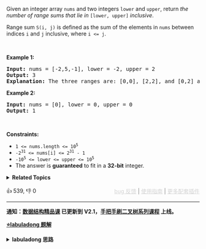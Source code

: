 <p>Given an integer array <code>nums</code> and two integers <code>lower</code> and <code>upper</code>, return <em>the number of range sums that lie in</em> <code>[lower, upper]</code> <em>inclusive</em>.</p>

<p>Range sum <code>S(i, j)</code> is defined as the sum of the elements in <code>nums</code> between indices <code>i</code> and <code>j</code> inclusive, where <code>i &lt;= j</code>.</p>

<p>&nbsp;</p> 
<p><strong class="example">Example 1:</strong></p>

<pre>
<strong>Input:</strong> nums = [-2,5,-1], lower = -2, upper = 2
<strong>Output:</strong> 3
<strong>Explanation:</strong> The three ranges are: [0,0], [2,2], and [0,2] and their respective sums are: -2, -1, 2.
</pre>

<p><strong class="example">Example 2:</strong></p>

<pre>
<strong>Input:</strong> nums = [0], lower = 0, upper = 0
<strong>Output:</strong> 1
</pre>

<p>&nbsp;</p> 
<p><strong>Constraints:</strong></p>

<ul> 
 <li><code>1 &lt;= nums.length &lt;= 10<sup>5</sup></code></li> 
 <li><code>-2<sup>31</sup> &lt;= nums[i] &lt;= 2<sup>31</sup> - 1</code></li> 
 <li><code>-10<sup>5</sup> &lt;= lower &lt;= upper &lt;= 10<sup>5</sup></code></li> 
 <li>The answer is <strong>guaranteed</strong> to fit in a <strong>32-bit</strong> integer.</li> 
</ul>

<details><summary><strong>Related Topics</strong></summary>树状数组 | 线段树 | 数组 | 二分查找 | 分治 | 有序集合 | 归并排序</details><br>

<div>👍 539, 👎 0<span style='float: right;'><span style='color: gray;'><a href='https://github.com/labuladong/fucking-algorithm/discussions/939' target='_blank' style='color: lightgray;text-decoration: underline;'>bug 反馈</a> | <a href='https://labuladong.gitee.io/article/fname.html?fname=jb插件简介' target='_blank' style='color: lightgray;text-decoration: underline;'>使用指南</a> | <a href='https://labuladong.github.io/algo/images/others/%E5%85%A8%E5%AE%B6%E6%A1%B6.jpg' target='_blank' style='color: lightgray;text-decoration: underline;'>更多配套插件</a></span></span></div>

<div id="labuladong"><hr>

**通知：[数据结构精品课](https://aep.h5.xeknow.com/s/1XJHEO) 已更新到 V2.1，[手把手刷二叉树系列课程](https://aep.xet.tech/s/3YGcq3) 上线。**



<p><strong><a href="https://labuladong.gitee.io/article/slug.html?slug=count-of-range-sum" target="_blank">⭐️labuladong 题解</a></strong></p>
<details><summary><strong>labuladong 思路</strong></summary>

## 基本思路

这道题难度非常大，建议你先阅读前文 [小而美的算法技巧：前缀和数组](https://labuladong.github.io/article/fname.html?fname=前缀和技巧) 以及 [归并排序详解及应用](https://labuladong.github.io/article/fname.html?fname=归并排序)，并完成 [315. 计算右侧小于当前元素的个数（困难）](/problems/count-of-smaller-numbers-after-self/)。

然后，你就会发现，这道题和 [315. 计算右侧小于当前元素的个数（困难）](/problems/count-of-smaller-numbers-after-self/) 非常类似：

315 题让你计算每个元素之后比它小的元素个数，即求出一个 `count` 数组，使得 `count[i] = COUNT(nums[j], j > i and nums[j] < nums[i])`。

这道题，你可以先对原数组求一下前缀和数组 `preSum`，然后去 `preSum` 中求一个 `count` 数组，使得 `count[i] = COUNT(nums[j], j > i and lower <= preSum[j] - nums[i] <= upper)`，然后 `SUM(count)` 就是题目想要的结果。

那么思路也是在归并排序的过程中夹带点私货，可以对比第 315 题直接看解法代码。

**详细题解：[归并排序详解及应用](https://labuladong.github.io/article/fname.html?fname=归并排序)**

**标签：前缀和，[双指针](https://mp.weixin.qq.com/mp/appmsgalbum?__biz=MzAxODQxMDM0Mw==&action=getalbum&album_id=2120596033251475465)，归并排序**

## 解法代码

提示：🟢 标记的是我写的解法代码，🤖 标记的是 chatGPT 翻译的多语言解法代码。如有错误，可以 [点这里](https://github.com/labuladong/fucking-algorithm/issues/1113) 反馈和修正。

<div class="tab-panel"><div class="tab-nav">
<button data-tab-item="cpp" class="tab-nav-button btn " data-tab-group="default" onclick="switchTab(this)">cpp🤖</button>

<button data-tab-item="python" class="tab-nav-button btn " data-tab-group="default" onclick="switchTab(this)">python🤖</button>

<button data-tab-item="java" class="tab-nav-button btn active" data-tab-group="default" onclick="switchTab(this)">java🟢</button>

<button data-tab-item="go" class="tab-nav-button btn " data-tab-group="default" onclick="switchTab(this)">go🤖</button>

<button data-tab-item="javascript" class="tab-nav-button btn " data-tab-group="default" onclick="switchTab(this)">javascript🤖</button>
</div><div class="tab-content">
<div data-tab-item="cpp" class="tab-item " data-tab-group="default"><div class="highlight">

```cpp
// 注意：cpp 代码由 chatGPT🤖 根据我的 java 代码翻译，旨在帮助不同背景的读者理解算法逻辑。
// 本代码已经通过力扣的测试用例，应该可直接成功提交。

class Solution {
private:
    int lower, upper;
    int count = 0;
    vector<long long> temp;
public:
    int countRangeSum(vector<int>& nums, int lower, int upper) {
        this->lower = lower;
        this->upper = upper;
        vector<long long> preSum(nums.size() + 1);
        for (int i = 0; i < nums.size(); i++) {
            preSum[i + 1] = nums[i] + preSum[i];
        }
        sort(preSum, 0, preSum.size()- 1);
        return count;
    }

    // 归并排序
    void sort(vector<long long>& nums, int lo, int hi) {
        if (lo == hi) {
            // 单个元素不用排序
            return;
        }
        int mid = lo + (hi - lo) / 2;
        // 先对左半部分数组 nums[lo..mid] 排序
        sort(nums, lo, mid);
        // 再对右半部分数组 nums[mid+1..hi] 排序
        sort(nums, mid + 1, hi);
        // 将两部分有序数组合并成一个有序数组
        merge(nums, lo, mid, hi);
    }

    // 归并操作
    void merge(vector<long long>& nums, int lo, int mid, int hi) {
        temp.assign(mid - lo + 1 + hi - mid, 0);
        int i = lo, j = mid + 1, k = 0, start = mid + 1, end = mid + 1;
        while (i <= mid) {
            while (start <= hi && nums[start] - nums[i] < lower) {
                start++;
            }
            while (end <= hi && nums[end] - nums[i] <= upper) {
                end++;
            }
            count += end - start;
            while (j <= hi && nums[j] < nums[i]) {
                temp[k++] = nums[j++];
            }
            temp[k++] = nums[i++];
        }
        while (j <= hi) {
            temp[k++] = nums[j++];
        }
        for (int p = 0; p < k; p++) {
            nums[lo + p] = temp[p];
        }
    }
};
```

</div></div>

<div data-tab-item="python" class="tab-item " data-tab-group="default"><div class="highlight">

```python
# 注意：python 代码由 chatGPT🤖 根据我的 java 代码翻译，旨在帮助不同背景的读者理解算法逻辑。
# 本代码已经通过力扣的测试用例，应该可直接成功提交。

class Solution:
    def __init__(self):
        self.lower, self.upper = 0, 0

    def countRangeSum(self, nums: List[int], lower: int, upper: int) -> int:
        # 定义全局变量
        self.lower, self.upper = lower, upper
        # 前缀和数组
        preSum = [0] * (len(nums) + 1)
        for i in range(len(nums)):
            preSum[i + 1] = nums[i] + preSum[i]
        # 排序
        self.sort(preSum)
        return self.count

    def sort(self, nums):
        # 定义辅助合并数组
        self.temp = [0] * len(nums)
        # 定义计数器
        self.count = 0
        # 调用递归排序方法
        self._sort(nums, 0, len(nums) - 1)

    def _sort(self, nums, lo, hi):
        # 排序子数组nums[lo..hi]
        if lo == hi:
            return
        mid = lo + (hi - lo) // 2
        self._sort(nums, lo, mid)
        self._sort(nums, mid + 1, hi)
        self._merge(nums, lo, mid, hi)

    def _merge(self, nums, lo, mid, hi):
        # 合并两个有序子数组 nums[lo..mid] 和 nums[mid+1..hi]
        
        # 先将 nums[lo..hi] 复制到临时数组 temp 中
        for i in range(lo, hi + 1):
            self.temp[i] = nums[i]

        # 左右两部分计数器 start 和 end
        start, end = mid + 1, mid + 1
        for i in range(lo, mid + 1):
            while start <= hi and nums[start] - nums[i] < self.lower:
                start += 1
            while end <= hi and nums[end] - nums[i] <= self.upper:
                end += 1
            # 更新计数器
            self.count += end - start

        # 数组合并，双指针技巧
        i, j = lo, mid + 1
        for p in range(lo, hi + 1):
            if i > mid:
                nums[p] = self.temp[j]
                j += 1
            elif j > hi:
                nums[p] = self.temp[i]
                i += 1
            elif self.temp[i] < self.temp[j]:
                nums[p] = self.temp[i]
                i += 1
            else:
                nums[p] = self.temp[j]
                j += 1
```

</div></div>

<div data-tab-item="java" class="tab-item active" data-tab-group="default"><div class="highlight">

```java
class Solution {
    int lower, upper;

    public int countRangeSum(int[] nums, int lower, int upper) {
        this.lower = lower;
        this.upper = upper;
        long[] preSum = new long[nums.length + 1];
        for (int i = 0; i < nums.length; i++) {
            preSum[i + 1] = (long) nums[i] + preSum[i];
        }
        sort(preSum);
        return count;
    }

    // 用于辅助合并有序数组
    private long[] temp;
    private int count = 0;

    public void sort(long[] nums) {
        // 先给辅助数组开辟内存空间
        temp = new long[nums.length];
        // 排序整个数组（原地修改）
        sort(nums, 0, nums.length - 1);
    }

    // 定义：将子数组 nums[lo..hi] 进行排序
    private void sort(long[] nums, int lo, int hi) {
        if (lo == hi) {
            // 单个元素不用排序
            return;
        }
        // 这样写是为了防止溢出，效果等同于 (hi + lo) / 2
        int mid = lo + (hi - lo) / 2;
        // 先对左半部分数组 nums[lo..mid] 排序
        sort(nums, lo, mid);
        // 再对右半部分数组 nums[mid+1..hi] 排序
        sort(nums, mid + 1, hi);
        // 将两部分有序数组合并成一个有序数组
        merge(nums, lo, mid, hi);
    }

    // 将 nums[lo..mid] 和 nums[mid+1..hi] 这两个有序数组合并成一个有序数组
    private void merge(long[] nums, int lo, int mid, int hi) {
        // 先把 nums[lo..hi] 复制到辅助数组中
        // 以便合并后的结果能够直接存入 nums
        for (int i = lo; i <= hi; i++) {
            temp[i] = nums[i];
        }

        // 这段代码会超时
        // for (int i = lo; i <= mid; i++) {
        //     // 在区间 [mid + 1, hi] 中寻找 lower <= delta <= upper 的元素
        //     for (int k = mid + 1; k <= hi; k++) {
        //         long delta = nums[k] - nums[i];
        //         if (delta <= upper && delta >= lower) {
        //             count++;
        //         }
        //     }
        // }

        // 进行效率优化
        // 维护左闭右开区间 [start, end) 中的元素落在 [lower, upper] 中
        int start = mid + 1, end = mid + 1;
        for (int i = lo; i <= mid; i++) {
            while (start <= hi && nums[start] - nums[i] < lower) {
                start++;
            }
            while (end <= hi && nums[end] - nums[i] <= upper) {
                end++;
            }
            count += end - start;
        }

        // 数组双指针技巧，合并两个有序数组
        int i = lo, j = mid + 1;
        for (int p = lo; p <= hi; p++) {
            if (i == mid + 1) {
                // 左半边数组已全部被合并
                nums[p] = temp[j++];
            } else if (j == hi + 1) {
                // 右半边数组已全部被合并
                nums[p] = temp[i++];
            } else if (temp[i] > temp[j]) {
                nums[p] = temp[j++];
            } else {
                nums[p] = temp[i++];
            }
        }
    }
}
```

</div></div>

<div data-tab-item="go" class="tab-item " data-tab-group="default"><div class="highlight">

```go
// 注意：go 代码由 chatGPT🤖 根据我的 java 代码翻译，旨在帮助不同背景的读者理解算法逻辑。
// 本代码已经通过力扣的测试用例，应该可直接成功提交。

// 解法：归并排序
// 时间复杂度：O(nlogn)
// 空间复杂度：O(n)
func countRangeSum(nums []int, lower int, upper int) int {
    // 前缀和数组
    presum := make([]int64, len(nums)+1)
    for i := 0; i < len(nums); i++ {
        presum[i+1] = int64(nums[i]) + presum[i]
    }

    // 归并排序
    temp := make([]int64, len(nums)+1)
    return mergeSort(presum, temp, 0, len(presum)-1, lower, upper)
}

// 将 nums[lo..hi] 分别排序，然后合并成一个有序数组
func mergeSort(nums, temp []int64, lo, hi, lower, upper int) int {
    if lo == hi {
        return 0
    }
    mid := lo + (hi-lo)/2
    count := mergeSort(nums, temp, lo, mid, lower, upper) + mergeSort(nums, temp, mid+1, hi, lower, upper)

    // 统计左闭右开区间 [start, end) 中的元素落在 [lower, upper] 中
    start, end := mid+1, mid+1
    for i := lo; i <= mid; i++ {
        for start <= hi && nums[start]-nums[i] < int64(lower) {
            start++
        }
        for end <= hi && nums[end]-nums[i] <= int64(upper) {
            end++
        }
        count += end - start
    }

    // 合并有序数组
    copy(temp[lo:hi+1], nums[lo:hi+1])
    i, j := lo, mid+1
    for k := lo; k <= hi; k++ {
        if i == mid+1 {
            nums[k] = temp[j]
            j++
        } else if j == hi+1 || temp[i] <= temp[j] {
            nums[k] = temp[i]
            i++
        } else {
            nums[k] = temp[j]
            j++
        }
    }

    return count
}
```

</div></div>

<div data-tab-item="javascript" class="tab-item " data-tab-group="default"><div class="highlight">

```javascript
// 注意：javascript 代码由 chatGPT🤖 根据我的 java 代码翻译，旨在帮助不同背景的读者理解算法逻辑。
// 本代码已经通过力扣的测试用例，应该可直接成功提交。

var countRangeSum = function(nums, lower, upper) {
    let count = 0;
    const n = nums.length;
    const preSum = new Array(n + 1).fill(0);
    for (let i = 0; i < n; i++) {
        preSum[i + 1] = nums[i] + preSum[i];
    }

    mergeSort(preSum, 0, n);

    return count;

    function mergeSort(nums, left, right) {
        if (left >= right) {
            return;
        }
        const mid = left + Math.floor((right - left) / 2);
        mergeSort(nums, left, mid);
        mergeSort(nums, mid + 1, right);

        let i = left;
        let j = mid + 1;
        let k = 0;
        let t = 0;
        const temp = new Array(right - left + 1);

        while (i <= mid && j <= right) {
            if (nums[i] <= nums[j]) {
                // 统计区间和 count
                while (t <= right && nums[t] - nums[i] < lower) {
                    t++;
                }
                while (k <= right && nums[k] - nums[i] <= upper) {
                    k++;
                }
                count += k - t;
                temp[i - left] = nums[i++];
            } else {
                temp[i - left] = nums[j++];
            }
        }
        while (i <= mid) {
            temp[i - left] = nums[i++];
        }
        while (j <= right) {
            temp[i - left] = nums[j++];
        }
        for (let p = left; p <= right; p++) {
            nums[p] = temp[p - left];
        }
    }
};
```

</div></div>
</div></div>

**类似题目**：
  - [315. 计算右侧小于当前元素的个数 🔴](/problems/count-of-smaller-numbers-after-self)
  - [493. 翻转对 🔴](/problems/reverse-pairs)
  - [912. 排序数组 🟠](/problems/sort-an-array)

</details>
</div>



